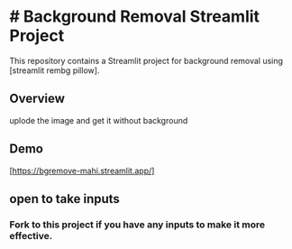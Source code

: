 # # Background Removal Streamlit Project

This repository contains a Streamlit project for background removal using [streamlit
rembg
pillow].

## Overview

uplode the image and get it without background

## Demo

[https://bgremove-mahi.streamlit.app/]

## open to take inputs
### Fork to this project if you have any inputs to make it more effective.
